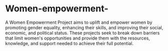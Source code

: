 # Women-empowerment-
A Women Empowerment Project aims to uplift and empower women by promoting gender equality, enhancing their skills, and improving their social, economic, and political status. These projects seek to break down barriers that limit women's opportunities and provide them with the resources, knowledge, and support needed to achieve their full potential.
